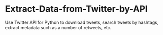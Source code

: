 # Extract-Data-from-Twitter-by-API
Use Twitter API for Python to download tweets, search tweets by hashtags, extract metadata such as a number of retweets, etc.
